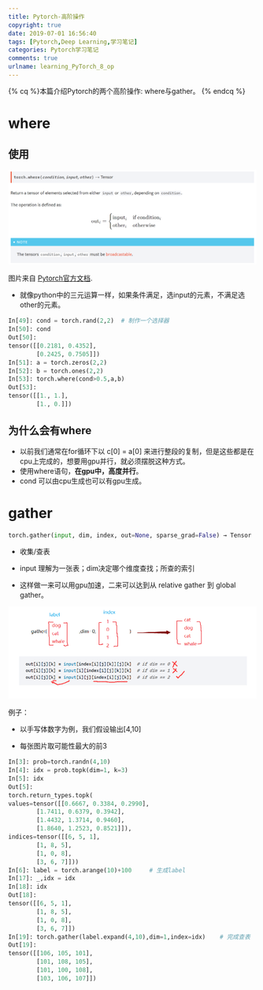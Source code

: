 ```yaml
---
title: Pytorch-高阶操作
copyright: true
date: 2019-07-01 16:56:40
tags: [Pytorch,Deep Learning,学习笔记]
categories: Pytorch学习笔记
comments: true
urlname: learning_PyTorch_8_op
---
```




{% cq %}本篇介绍Pytorch的两个高阶操作: where与gather。 {% endcq %}

<!--more-->



# where

## 使用

![where](Pytorch-高阶操作/where.png)

图片来自 [Pytorch官方文档](https://pytorch.org/docs/stable/torch.html?highlight=where#torch.where).

- 就像python中的三元运算一样，如果条件满足，选input的元素，不满足选other的元素。

```python
In[49]: cond = torch.rand(2,2)	# 制作一个选择器
In[50]: cond
Out[50]: 
tensor([[0.2181, 0.4352],
        [0.2425, 0.7505]])
In[51]: a = torch.zeros(2,2)
In[52]: b = torch.ones(2,2)
In[53]: torch.where(cond>0.5,a,b)
Out[53]: 
tensor([[1., 1.],
        [1., 0.]])
```



## 为什么会有where

- 以前我们通常在for循环下以 c[0] = a[0] 来进行整段的复制，但是这些都是在cpu上完成的，想要用gpu并行，就必须摆脱这种方式。
- 使用where语句，**在gpu中，高度并行**。
- cond 可以由cpu生成也可以有gpu生成。



# gather

```python
torch.gather(input, dim, index, out=None, sparse_grad=False) → Tensor
```

- 收集/查表

- input 理解为一张表；dim决定哪个维度查找；所查的索引

- 这样做一来可以用gpu加速，二来可以达到从 relative gather 到 global gather。

![gather2](Pytorch-高阶操作/gather2.png)



例子：

- 以手写体数字为例，我们假设输出[4,10]

- 每张图片取可能性最大的前3



```python
In[3]: prob=torch.randn(4,10)
In[4]: idx = prob.topk(dim=1, k=3)
In[5]: idx
Out[5]: 
torch.return_types.topk(
values=tensor([[0.6667, 0.3384, 0.2990],
        [1.7411, 0.6379, 0.3942],
        [1.4432, 1.3714, 0.9460],
        [1.8640, 1.2523, 0.8521]]),
indices=tensor([[6, 5, 1],
        [1, 8, 5],
        [1, 0, 8],
        [3, 6, 7]]))
In[6]: label = torch.arange(10)+100		# 生成label
In[17]: _,idx = idx
In[18]: idx
Out[18]: 
tensor([[6, 5, 1],
        [1, 8, 5],
        [1, 0, 8],
        [3, 6, 7]])
In[19]: torch.gather(label.expand(4,10),dim=1,index=idx)	# 完成查表
Out[19]: 
tensor([[106, 105, 101],
        [101, 108, 105],
        [101, 100, 108],
        [103, 106, 107]])
```

